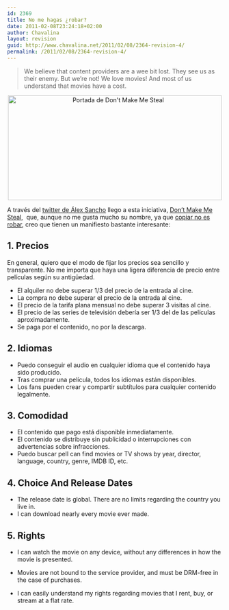 ```yaml
---
id: 2369
title: No me hagas ¿robar?
date: 2011-02-08T23:24:18+02:00
author: Chavalina
layout: revision
guid: http://www.chavalina.net/2011/02/08/2364-revision-4/
permalink: /2011/02/08/2364-revision-4/
---
```

> We believe that content providers are a wee bit lost. They see us as their enemy. But we&#8217;re not! We love movies! And most of us understand that movies have a cost.

<p style="text-align: center;">
  <img class="size-large wp-image-2366  aligncenter" title="dontmakemesteal" src="http://www.chavalina.net/imagenes/2011/02/dontmakemesteal-500x244.png" alt="Portada de Don't Make Me Steal" width="500" height="244" srcset="http://www.chavalina.net/imagenes/2011/02/dontmakemesteal-500x244.png 500w, http://www.chavalina.net/imagenes/2011/02/dontmakemesteal-300x146.png 300w, http://www.chavalina.net/imagenes/2011/02/dontmakemesteal.png 1263w" sizes="(max-width: 500px) 100vw, 500px" />
</p>

A través del <a href="http://twitter.com/#!/alexsancho/status/33567871380488192" target="_blank">twitter de Álex Sancho</a> llego a esta iniciativa, <a href="﻿http://www.dontmakemesteal.com/" target="_blank">Don&#8217;t Make Me Steal</a>,  que, aunque no me gusta mucho su nombre, ya que <a href="http://www.youtube.com/watch?v=ef-OExpQEcU" target="_blank">copiar no es robar</a>, creo que tienen un manifiesto bastante interesante:

## 1. Precios

En general, quiero que el modo de fijar los precios sea sencillo y transparente. No me importa que haya una ligera diferencia de precio entre películas según su antigüedad.

  * El alquiler no debe superar 1/3 del precio de la entrada al cine.
  * La compra no debe superar el precio de la entrada al cine.
  * El precio de la tarifa plana mensual no debe superar 3 visitas al cine.
  * El precio de las series de televisión debería ser 1/3 del de las películas aproximadamente.
  * Se paga por el contenido, no por la descarga.

## 2. Idiomas

  * Puedo conseguir el audio en cualquier idioma que el contenido haya sido producido.
  * Tras comprar una película, todos los idiomas están disponibles.
  * Los fans pueden crear y compartir subtítulos para cualquier contenido legalmente.

## 3. Comodidad

  * El contenido que pago está disponible inmediatamente.
  * El contenido se distribuye sin publicidad o interrupciones con advertencias sobre infracciones.
  * Puedo buscar pelI can find movies or TV shows by year, director, language, country, genre, IMDB ID, etc.

## 4. Choice And Release Dates

  * The release date is global. There are no limits regarding the country you live in.
  * I can download nearly every movie ever made.

## 5. Rights

  * I can watch the movie on any device, without any differences in how the movie is presented.
  * Movies are not bound to the service provider, and must be DRM-free in the case of purchases.

  * I can easily understand my rights regarding movies that I rent, buy, or stream at a flat rate.